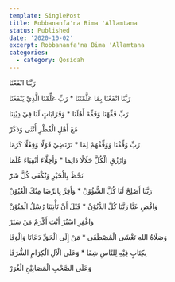```yaml
---
template: SinglePost
title: Robbananfa'na Bima 'Allamtana
status: Published
date: '2020-10-02'
excerpt: Robbananfa'na Bima 'Allamtana
categories:
  - category: Qosidah
---
```


رَبَّنَا انْفَعْنَا

رَبَّنَا انْفَعْنَا بِمَا عَلَّمْتَنَا * رَبِّ عَلِّمْنَا الَّذِيْ يَنْفَعُنَا

رَبِّ فَقِّهْنَا وَفَقِّهْ أَهْلَنَا * وَقَرَابَاتٍ لَنَا فِيْ دِيْنِنَا

مَعَ أَهْلِ الْقُطْرِ أُنْثَى وَذَكَرْ

رَبِّ وَفِّقْنَا وَوَفِّقْهُمْ لِمَا * تَرْتَضِيْ قَوْلًا وَفِعْلًا كَرَمَا

وَارْزُقِ الْكُلَّ حَلَالًا دَائِمَا * وَأَخِلَّاءَ أَتْقِيَاءَ عُلَمَا

نَحْظَ بِالْخَيْرِ وَنُكْفَى كُلَّ شَرّْ

رَبَّنَا أَصْلِحْ لَنَا كُلَّ الشُّؤُوْنْ * وَأَقِرَّ بِالرِّضَا مِنْكَ الْعُيُوْنْ

وَاقْضِ عَنَّا رَبَّنَا كُلَّ الدُّيُوْنْ * قَبْلَ أَنْ تَأْتِيَنَا رُسْلُ الْمَنُوْنْ

وَاغْفِرِ اسْتُرْ أَنْتَ أَكْرَمْ مَنْ سَتَرْ

وَصَلَاةُ اللهِ تَغْشَى الْمُصْطَفَى * مَنْ إِلَى الْحَقِّ دَعَانَا وَالْوَفَا

بِكِتَابٍ فِيْهِ لِلنَّاسِ شِفَا * وَعَلَى الْآلِ الْكِرَامِ الشُّرَفَا

وَعَلَى الصَّحْبِ الْمَصَابِيْحِ الْغُرَرْ

